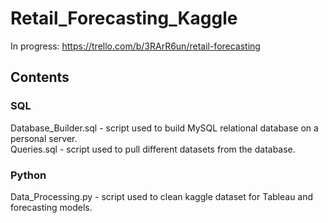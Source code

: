 # Retail_Forecasting_Kaggle

In progress: https://trello.com/b/3RArR6un/retail-forecasting

## Contents
### SQL
Database_Builder.sql - script used to build MySQL relational database on a personal server.  
Queries.sql - script used to pull different datasets from the database.
### Python
Data_Processing.py - script used to clean kaggle dataset for Tableau and forecasting models.
